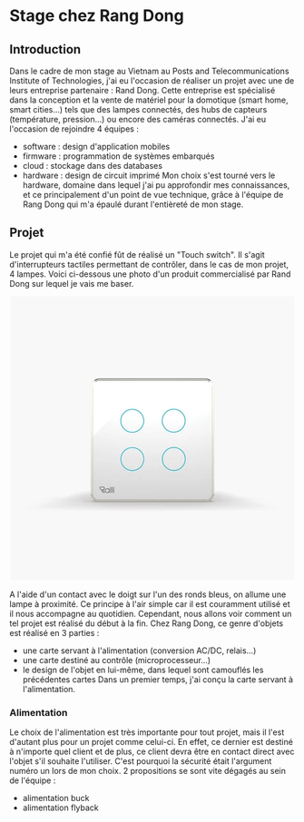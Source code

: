 # Stage chez Rang Dong

## Introduction

Dans le cadre de mon stage au Vietnam au Posts and Telecommunications Institute of Technologies, j'ai eu l'occasion de réaliser un projet avec une de leurs entreprise partenaire : Rand Dong. Cette entreprise est spécialisé dans la conception et la vente de matériel pour la domotique (smart home, smart cities...) tels que des lampes connectés, des hubs de capteurs (température, pression...) ou encore des caméras connectés. J'ai eu l'occasion de rejoindre 4 équipes :
- software : design d'application mobiles
- firmware : programmation de systèmes embarqués
- cloud : stockage dans des databases
- hardware : design de circuit imprimé
Mon choix s'est tourné vers le hardware, domaine dans lequel j'ai pu approfondir mes connaissances, et ce principalement d'un point de vue technique, grâce à l'équipe de Rang Dong qui m'a épaulé durant l'entièreté de mon stage.

## Projet

Le projet qui m'a été confié fût de réalisé un "Touch switch". Il s'agit d'interrupteurs tactiles permettant de contrôler, dans le cas de mon projet, 4 lampes. Voici ci-dessous une photo d'un produit commercialisé par Rand Dong sur lequel je vais me baser.

<p align="center">
  <img src="Media/touch_switch_rd.png" alt="touch_switch_rd" title="Touch Switch de chez Rang Dong">
</p>

A l'aide d'un contact avec le doigt sur l'un des ronds bleus, on allume une lampe à proximité. Ce principe à l'air simple car il est couramment utilisé et il nous accompagne au quotidien. Cependant, nous allons voir comment un tel projet est réalisé du début à la fin. Chez Rang Dong, ce genre d'objets est réalisé en 3 parties :
- une carte servant à l'alimentation (conversion AC/DC, relais...)
- une carte destiné au contrôle (microprocesseur...)
- le design de l'objet en lui-même, dans lequel sont camouflés les précédentes cartes
Dans un premier temps, j'ai conçu la carte servant à l'alimentation.

### Alimentation

Le choix de l'alimentation est très importante pour tout projet, mais il l'est d'autant plus pour un projet comme celui-ci. En effet, ce dernier est destiné à n'importe quel client et de plus, ce client devra être en contact direct avec l'objet s'il souhaite l'utiliser. C'est pourquoi la sécurité était l'argument numéro un lors de mon choix. 2 propositions se sont vite dégagés au sein de l'équipe :
- alimentation buck
- alimentation flyback
